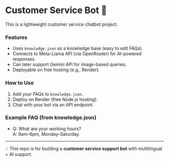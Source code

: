 # Customer Service Bot 🤖

This is a lightweight customer service chatbot project.

### Features
- Uses `knowledge.json` as a knowledge base (easy to edit FAQs).
- Connects to Meta-Llama API (via OpenRouter) for AI-powered responses.
- Can later support Gemini API for image-based queries.
- Deployable on free hosting (e.g., Render).

### How to Use
1. Add your FAQs to `knowledge.json`.
2. Deploy on Render (free Node.js hosting).
3. Chat with your bot via an API endpoint.

### Example FAQ (from knowledge.json)
- Q: What are your working hours?  
  A: 9am–6pm, Monday–Saturday.

---

💡 This repo is for building a **customer service support bot** with multilingual + AI support.
